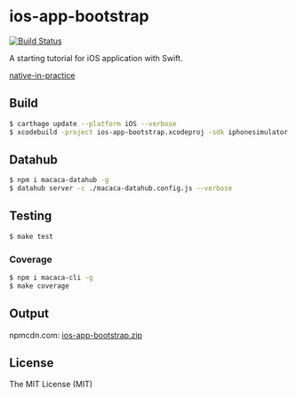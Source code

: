 # ios-app-bootstrap

[![Build Status](https://img.shields.io/travis/app-bootstrap/ios-app-bootstrap.svg?style=flat-square)](https://travis-ci.org/app-bootstrap/ios-app-bootstrap)

A starting tutorial for iOS application with Swift.

[native-in-practice](//xudafeng.github.io/slide/archives/native-in-practice)

## Build

```bash
$ carthage update --platform iOS --verbose
$ xcodebuild -project ios-app-bootstrap.xcodeproj -sdk iphonesimulator
```

## Datahub

```bash
$ npm i macaca-datahub -g
$ datahub server -c ./macaca-datahub.config.js --verbose
```

## Testing

```bash
$ make test
```

### Coverage

```bash
$ npm i macaca-cli -g
$ make coverage
```

## Output

npmcdn.com: [ios-app-bootstrap.zip](//npmcdn.com/ios-app-bootstrap@latest/build/ios-app-bootstrap.zip)

## License

The MIT License (MIT)
